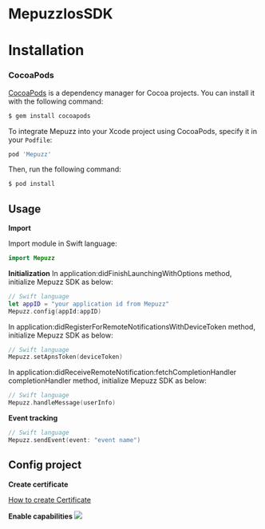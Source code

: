 # MepuzzIosSDK
# Installation

### CocoaPods

[CocoaPods](http://cocoapods.org) is a dependency manager for Cocoa projects. You can install it with the following command:

```bash
$ gem install cocoapods
```

To integrate Mepuzz into your Xcode project using CocoaPods, specify it in your `Podfile`:

```bash
pod 'Mepuzz'
```

Then, run the following command:

```bash
$ pod install
```

## Usage
**Import**

Import module in Swift language:
```swift
import Mepuzz
```

**Initialization**
In application:didFinishLaunchingWithOptions method, initialize Mepuzz SDK as below:

```swift
// Swift language
let appID = "your application id from Mepuzz"
Mepuzz.config(appId:appID)
```
In application:didRegisterForRemoteNotificationsWithDeviceToken method, initialize Mepuzz SDK as below:
```swift
// Swift language
Mepuzz.setApnsToken(deviceToken)
```
In application:didReceiveRemoteNotification:fetchCompletionHandler completionHandler method, initialize Mepuzz SDK as below:

```swift
// Swift language
Mepuzz.handleMessage(userInfo)
```
**Event tracking**
```swift
// Swift language
Mepuzz.sendEvent(event: "event name")
```
## Config project

**Create certificate**

[How to create Certificate](https://developer.apple.com/documentation/usernotifications/setting_up_a_remote_notification_server/establishing_a_certificate-based_connection_to_apns)

**Enable capabilities**
<img src="https://koenig-media.raywenderlich.com/uploads/2018/09/Push-Notification-Capability.png" />
